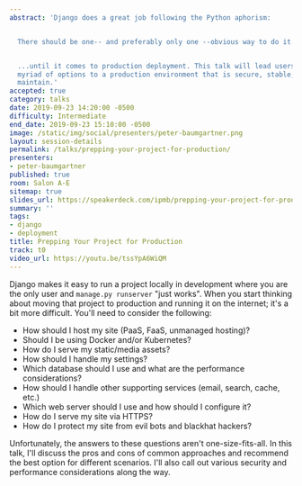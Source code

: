 ```yaml
---
abstract: 'Django does a great job following the Python aphorism:


  There should be one-- and preferably only one --obvious way to do it.


  ...until it comes to production deployment. This talk will lead users through the
  myriad of options to a production environment that is secure, stable, and easy to
  maintain.'
accepted: true
category: talks
date: 2019-09-23 14:20:00 -0500
difficulty: Intermediate
end_date: 2019-09-23 15:10:00 -0500
image: /static/img/social/presenters/peter-baumgartner.png
layout: session-details
permalink: /talks/prepping-your-project-for-production/
presenters:
- peter-baumgartner
published: true
room: Salon A-E
sitemap: true
slides_url: https://speakerdeck.com/ipmb/prepping-your-project-for-production
summary: ''
tags:
- django
- deployment
title: Prepping Your Project for Production
track: t0
video_url: https://youtu.be/tssYpA6WiQM
---
```


Django makes it easy to run a project locally in development where you are the only user and `manage.py runserver` "just works". When you start thinking about moving that project to production and running it on the internet; it's a bit more difficult. You'll need to consider the following:

* How should I host my site (PaaS, FaaS, unmanaged hosting)?
* Should I be using Docker and/or Kubernetes?
* How do I serve my static/media assets?
* How should I handle my settings?
* Which database should I use and what are the performance considerations?
* How should I handle other supporting services (email, search, cache, etc.)
* Which web server should I use and how should I configure it?
* How do I serve my site via HTTPS?
* How do I protect my site from evil bots and blackhat hackers?

Unfortunately, the answers to these questions aren't one-size-fits-all. In this talk, I'll discuss the pros and cons of common approaches and recommend the best option for different scenarios. I'll also call out various security and performance considerations along the way.
